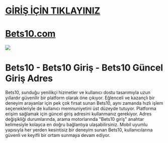 #  <a href="https://1311betst10.com/">GİRİŞ İÇİN TIKLAYINIZ</a>

#  <a href="https://1311betst10.com/">Bets10.com</a>


<meta charset="UTF-8">
    <meta name="viewport" content="width=device-width, initial-scale=1.0">
</head>
<body>

<a href="https://1311betst10.com/"><img src="https://r.resimlink.com/PpxmSye.png"></a>
</a>

# Bets10 - Bets10 Giriş - Bets10 Güncel Giriş Adres

Bets10, sunduğu yenilikçi hizmetler ve kullanıcı dostu tasarımıyla uzun yıllardır güvenilir bir platform olarak öne çıkıyor. Eğlenceli ve kazançlı bir deneyim arayanlar için pek çok fırsat sunan Bets10, aynı zamanda hızlı işlem seçenekleriyle de kullanıcı memnuniyetini üst düzeyde tutuyor. Platforma erişim sağlamak için güncel giriş adresini kullanmanız gerekiyor. Adres değişikliği durumlarında, arama motorlarında "Bets10 giriş" anahtar kelimesiyle kolayca en doğru bağlantıya ulaşabilirsiniz. Mobil uyumlu yapısıyla her yerden kesintisiz bir deneyim sunan Bets10, kullanıcılarına güvenli ve keyifli bir ortam sunmaya devam ediyor.

